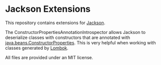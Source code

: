 Jackson Extensions
==================

This repository contains extensions for [Jackson][1].

The ConstructorPropertiesAnnotationIntrospector allows Jackson to deserialize classes with constructors that are annotated with [java.beans.ConstructorProperties][2].  This is very helpful when working with classes generated by [Lombok][3].

All files are provided under an MIT license.

[1]: http://jackson.codehaus.org/
[2]: http://download.oracle.com/javase/6/docs/api/java/beans/ConstructorProperties.html
[3]: http://projectlombok.org/
